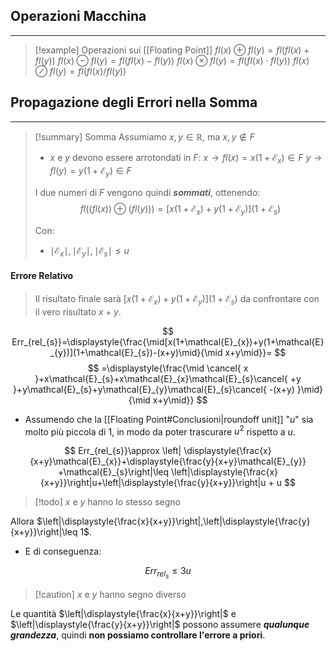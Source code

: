 ## Operazioni Macchina
---
>[!example] Operazioni sui [[Floating Point]]
>$fl(x)\oplus fl(y)=fl(fl(x)+fl(y))$
>$fl(x)\ominus fl(y)=fl(fl(x)-fl(y))$
>$fl(x)\otimes fl(y)=fl(fl(x)\cdot fl(y))$
>$fl(x)\oslash fl(y)=fl(fl(x) / fl(y))$

## Propagazione degli Errori nella Somma
---
>[!summary] Somma
>Assumiamo $x,y\in \mathbb{R}$, ma $x,y\notin F$
>- $x$ e $y$ devono essere arrotondati in $F$:
>$x \to fl(x)=x(1+\mathcal{E}_{x})\in F$
>$y \to fl(y)=y(1+\mathcal{E}_{y})\in F$
>
>I due numeri di $F$ vengono quindi ***sommati***, ottenendo:
>$$fl((fl(x))\oplus(fl(y)))=[x(1+\mathcal{E}_{x})+y(1+\mathcal{E}_{y})](1+\mathcal{E}_{s})$$
>
>Con:
>- $\mid\mathcal{E}_{x}\mid,\mid\mathcal{E}_{y}\mid,\mid\mathcal{E}_{s}\mid \leq u$

#### Errore Relativo
>Il risultato finale sarà $[x(1+\mathcal{E}_{x})+y(1+\mathcal{E}_{y})](1+\mathcal{E}_{s})$ da confrontare con il vero risultato $x+y$.

$$
Err_{rel_{s}}=\displaystyle{\frac{\mid[x(1+\mathcal{E}_{x})+y(1+\mathcal{E}_{y})](1+\mathcal{E}_{s})-(x+y)\mid}{\mid x+y\mid}}=
$$
$$
=\displaystyle{\frac{\mid \cancel{ x }+x\mathcal{E}_{s}+x\mathcal{E}_{x}\mathcal{E}_{s}\cancel{ +y }+y\mathcal{E}_{s}+y\mathcal{E}_{y}\mathcal{E}_{s}\cancel{ -(x+y) }\mid}{\mid x+y\mid}}
$$

- Assumendo che la [[Floating Point#Conclusioni|roundoff unit]] "$u$" sia molto più piccola di $1$, in modo da poter trascurare $u^2$ rispetto a $u$.

$$
Err_{rel_{s}}\approx \left| \displaystyle{\frac{x}{x+y}\mathcal{E}_{x}}+\displaystyle{\frac{y}{x+y}\mathcal{E}_{y}}  +\mathcal{E}_{s}\right|\leq \left|\displaystyle{\frac{x}{x+y}}\right|u+\left|\displaystyle{\frac{y}{x+y}}\right|u + u 
$$

>[!todo] $x$ e $y$ hanno lo stesso segno

Allora $\left|\displaystyle{\frac{x}{x+y}}\right|,\left|\displaystyle{\frac{y}{x+y}}\right|\leq 1$.
- E di conseguenza:

$$Err_{rel_{s}}\leq 3u$$

>[!caution] $x$ e $y$ hanno segno diverso

Le quantità $\left|\displaystyle{\frac{x}{x+y}}\right|$ e $\left|\displaystyle{\frac{y}{x+y}}\right|$ possono assumere ***qualunque grandezza***, quindi **non possiamo controllare l'errore a priori**.

